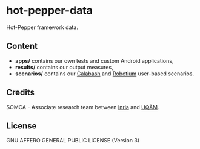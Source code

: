 # hot-pepper-data
Hot-Pepper framework data.

Content
-------

* **apps/** contains our own tests and custom Android applications,
* **results/** contains our output measures,
* **scenarios/** contains our [Calabash](http://calaba.sh) and [Robotium](http://robotium.com) user-based scenarios.

Credits
-------

SOMCA - Associate research team between [Inria](http://www.inria.fr) and [UQÀM](http://www.uqam.ca).

License
-------

GNU AFFERO GENERAL PUBLIC LICENSE (Version 3)
